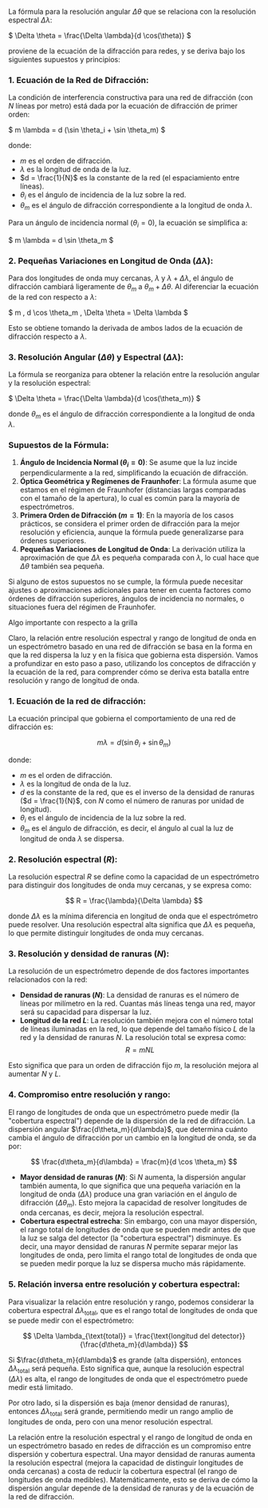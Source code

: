 La fórmula para la resolución angular $\Delta \theta$ que se relaciona con la resolución espectral $\Delta \lambda$:

$
\Delta \theta = \frac{\Delta \lambda}{d \cos(\theta)}
$

proviene de la ecuación de la difracción para redes, y se deriva bajo los siguientes supuestos y principios:

### 1. **Ecuación de la Red de Difracción:**
La condición de interferencia constructiva para una red de difracción (con $N$ líneas por metro) está dada por la ecuación de difracción de primer orden:

$
m \lambda = d (\sin \theta_i + \sin \theta_m)
$

donde:
- $m$ es el orden de difracción.
- $\lambda$ es la longitud de onda de la luz.
- $d = \frac{1}{N}$ es la constante de la red (el espaciamiento entre líneas).
- $\theta_i$ es el ángulo de incidencia de la luz sobre la red.
- $\theta_m$ es el ángulo de difracción correspondiente a la longitud de onda $\lambda$.

Para un ángulo de incidencia normal ($\theta_i = 0$), la ecuación se simplifica a:

$
m \lambda = d \sin \theta_m
$

### 2. **Pequeñas Variaciones en Longitud de Onda ($\Delta \lambda$):**
Para dos longitudes de onda muy cercanas, $\lambda$ y $\lambda + \Delta \lambda$, el ángulo de difracción cambiará ligeramente de $\theta_m$ a $\theta_m + \Delta \theta$. Al diferenciar la ecuación de la red con respecto a $\lambda$:

$
m \, d \cos \theta_m \, \Delta \theta = \Delta \lambda
$

Esto se obtiene tomando la derivada de ambos lados de la ecuación de difracción respecto a $\lambda$.

### 3. **Resolución Angular ($\Delta \theta$) y Espectral ($\Delta \lambda$):**
La fórmula se reorganiza para obtener la relación entre la resolución angular y la resolución espectral:

$
\Delta \theta = \frac{\Delta \lambda}{d \cos(\theta_m)}
$

donde $\theta_m$ es el ángulo de difracción correspondiente a la longitud de onda $\lambda$.

### **Supuestos de la Fórmula:**
1. **Ángulo de Incidencia Normal ($\theta_i = 0$)**: Se asume que la luz incide perpendicularmente a la red, simplificando la ecuación de difracción.
2. **Óptica Geométrica y Regímenes de Fraunhofer**: La fórmula asume que estamos en el régimen de Fraunhofer (distancias largas comparadas con el tamaño de la apertura), lo cual es común para la mayoría de espectrómetros.
3. **Primera Orden de Difracción ($m = 1$)**: En la mayoría de los casos prácticos, se considera el primer orden de difracción para la mejor resolución y eficiencia, aunque la fórmula puede generalizarse para órdenes superiores.
4. **Pequeñas Variaciones de Longitud de Onda**: La derivación utiliza la aproximación de que $\Delta \lambda$ es pequeña comparada con $\lambda$, lo cual hace que $\Delta \theta$ también sea pequeña.

Si alguno de estos supuestos no se cumple, la fórmula puede necesitar ajustes o aproximaciones adicionales para tener en cuenta factores como órdenes de difracción superiores, ángulos de incidencia no normales, o situaciones fuera del régimen de Fraunhofer.

Algo importante con respecto a la grilla

Claro, la relación entre resolución espectral y rango de longitud de onda en un espectrómetro basado en una red de difracción se basa en la forma en que la red dispersa la luz y en la física que gobierna esta dispersión. Vamos a profundizar en esto paso a paso, utilizando los conceptos de difracción y la ecuación de la red, para comprender cómo se deriva esta batalla entre resolución y rango de longitud de onda.

### 1. **Ecuación de la red de difracción**:
La ecuación principal que gobierna el comportamiento de una red de difracción es:

$$
m \lambda = d (\sin \theta_i + \sin \theta_m)
$$

donde:
- $m$ es el orden de difracción.
- $\lambda$ es la longitud de onda de la luz.
- $d$ es la constante de la red, que es el inverso de la densidad de ranuras ($d = \frac{1}{N}$, con $N$ como el número de ranuras por unidad de longitud).
- $\theta_i$ es el ángulo de incidencia de la luz sobre la red.
- $\theta_m$ es el ángulo de difracción, es decir, el ángulo al cual la luz de longitud de onda $\lambda$ se dispersa.

### 2. **Resolución espectral ($R$)**:
La resolución espectral $R$ se define como la capacidad de un espectrómetro para distinguir dos longitudes de onda muy cercanas, y se expresa como:

$$
R = \frac{\lambda}{\Delta \lambda}
$$

donde $\Delta \lambda$ es la mínima diferencia en longitud de onda que el espectrómetro puede resolver. Una resolución espectral alta significa que $\Delta \lambda$ es pequeña, lo que permite distinguir longitudes de onda muy cercanas.

### 3. **Resolución y densidad de ranuras ($N$)**:
La resolución de un espectrómetro depende de dos factores importantes relacionados con la red:
   - **Densidad de ranuras ($N$)**: La densidad de ranuras es el número de líneas por milímetro en la red. Cuantas más líneas tenga una red, mayor será su capacidad para dispersar la luz.
   - **Longitud de la red $L$**: La resolución también mejora con el número total de líneas iluminadas en la red, lo que depende del tamaño físico $L$ de la red y la densidad de ranuras $N$. La resolución total se expresa como:
   $$
   R = m N L
   $$

   Esto significa que para un orden de difracción fijo $m$, la resolución mejora al aumentar $N$ y $L$.

### 4. **Compromiso entre resolución y rango**:
El rango de longitudes de onda que un espectrómetro puede medir (la "cobertura espectral") depende de la dispersión de la red de difracción. La dispersión angular $\frac{d\theta_m}{d\lambda}$, que determina cuánto cambia el ángulo de difracción por un cambio en la longitud de onda, se da por:

$$
\frac{d\theta_m}{d\lambda} = \frac{m}{d \cos \theta_m}
$$

- **Mayor densidad de ranuras ($N$)**: Si $N$ aumenta, la dispersión angular también aumenta, lo que significa que una pequeña variación en la longitud de onda ($\Delta \lambda$) produce una gran variación en el ángulo de difracción ($\Delta \theta_m$). Esto mejora la capacidad de resolver longitudes de onda cercanas, es decir, mejora la resolución espectral.
- **Cobertura espectral estrecha**: Sin embargo, con una mayor dispersión, el rango total de longitudes de onda que se pueden medir antes de que la luz se salga del detector (la "cobertura espectral") disminuye. Es decir, una mayor densidad de ranuras $N$ permite separar mejor las longitudes de onda, pero limita el rango total de longitudes de onda que se pueden medir porque la luz se dispersa mucho más rápidamente.

### 5. **Relación inversa entre resolución y cobertura espectral**:
Para visualizar la relación entre resolución y rango, podemos considerar la cobertura espectral $\Delta \lambda_{\text{total}}$, que es el rango total de longitudes de onda que se puede medir con el espectrómetro:

$$
\Delta \lambda_{\text{total}} = \frac{\text{longitud del detector}}{\frac{d\theta_m}{d\lambda}}
$$

Si $\frac{d\theta_m}{d\lambda}$ es grande (alta dispersión), entonces $\Delta \lambda_{\text{total}}$ será pequeña. Esto significa que, aunque la resolución espectral ($\Delta \lambda$) es alta, el rango de longitudes de onda que el espectrómetro puede medir está limitado.

Por otro lado, si la dispersión es baja (menor densidad de ranuras), entonces $\Delta \lambda_{\text{total}}$ será grande, permitiendo medir un rango amplio de longitudes de onda, pero con una menor resolución espectral.


La relación entre la resolución espectral y el rango de longitud de onda en un espectrómetro basado en redes de difracción es un compromiso entre dispersión y cobertura espectral. Una mayor densidad de ranuras aumenta la resolución espectral (mejora la capacidad de distinguir longitudes de onda cercanas) a costa de reducir la cobertura espectral (el rango de longitudes de onda medibles). Matemáticamente, esto se deriva de cómo la dispersión angular depende de la densidad de ranuras y de la ecuación de la red de difracción.